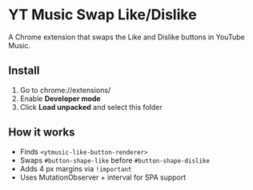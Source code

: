 # YT Music Swap Like/Dislike

A Chrome extension that swaps the Like and Dislike buttons in YouTube Music.

## Install

1. Go to chrome://extensions/
2. Enable **Developer mode**
3. Click **Load unpacked** and select this folder

## How it works

- Finds `<ytmusic-like-button-renderer>`
- Swaps `#button-shape-like` before `#button-shape-dislike`
- Adds 4 px margins via `!important`
- Uses MutationObserver + interval for SPA support